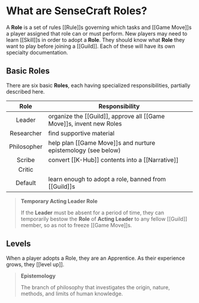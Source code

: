 # What are SenseCraft Roles?

A **Role** is a set of rules [[Rule]]s governing which tasks and [[Game Move]]s a player assigned that role can or must perform. New players may need to learn [[Skill]]s in order to adopt a **Role**. They should know what **Role** they want to play before joining a [[Guild]]. Each of these will have its own specialty documentation.

## Basic Roles

There are six basic **Roles**, each having specialized responsibilities, partially described here.

Role | Responsibility
:---: | ---
Leader | organize the [[Guild]], approve all [[Game Move]]s, invent new Roles
Researcher | find supportive material
Philosopher | help plan [[Game Move]]s and nurture epistemology (see below)
Scribe | convert [[K-Hub]] contents into a [[Narrative]]
Critic | 
Default | learn enough to adopt a role, banned from [[Guild]]s

>**Temporary Acting Leader Role**
>
>If the **Leader** must be absent for a period of time, they can temporarily bestow the **Role** of **Acting Leader** to any fellow [[Guild]] member, so as not to freeze [[Game Move]]s.

## Levels
When a player adopts a Role, they are an Apprentice. As their experience grows, they [[level up]].

>**Epistemology**
>
>The branch of philosophy that investigates the origin, nature, methods, and limits of human knowledge.